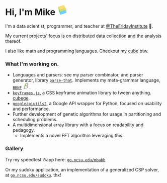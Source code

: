 <link rel="stylesheet" type="text/css" media="all" href="styles/styles.css" />

# Hi, I'm Mike ![image](assets/cube.png)

I'm a data scientist, programmer, and teacher at
[@TheFridayInstitute](https://github.com/TheFridayInstitute) 🐺.

My current projects' focus is on distributed data collection and the analysis thereof.

I also like math and programming languages. Checkout my
[cube](https://mkbabb.github.io/keyframes.js/) btw.

### What I'm working on.

-   Languages and parsers: see my parser combinator, and parser generator, library
    [`parse-that`](https://github.com/mkbabb/parse-that). Implements my meta-grammar
    language, [`BBNF`](https://github.com/mkbabb/bbnf-language-support)
    <img src=assets/bbnf-small.png width=20>.
-   [`keyframes.js`](https://github.com/mkbabb/keyframes.js), a CSS keyframe animation
    library to tween anything. [cubege](https://mkbabb.github.io/keyframes.js/).
-   [`googleapiutils2`](https://github.com/mkbabb/googleapiutils2), a Google API wrapper
    for Python, focused on usability and performance.
-   Further development of genetic algorithms for usage in partitioning and scheduling
    problems.
-   A multidimensional array library with a focus on readability and pedagogy.
    -   Implements a novel FFT algorithm leveraging this.

### Gallery

Try my speedtest ⏱app here: [`go.ncsu.edu/mbabb`](https://www.go.ncsu.edu/mbabb)

Or my sudoku application, an implementation of a generalized CSP solver, at
[`go.ncsu.edu/sudoku`](https://www.go.ncsu.edu/sudoku). thx!
